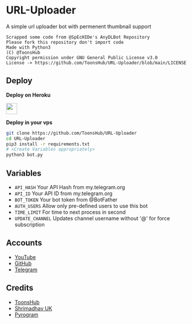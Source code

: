 # URL-Uploader

A simple url uploader bot with permenent thumbnail support

```
Scrapped some code from @SpEcHIDe's AnyDLBot Repository
Please fork this repository don't import code
Made with Python3
(C) @ToonsHub
Copyright permission under GNU General Public License v3.0
License -> https://github.com/ToonsHub/URL-Uploader/blob/main/LICENSE
```

## Deploy 

<b>Deploy on Heroku</b>
<p align="left">
  <a href="https://heroku.com/deploy?template=https://github.com/ToonsHub/URL-Uploader">
     <img height="30px" src="https://img.shields.io/badge/Deploy%20To%20Heroku-blueviolet?style=for-the-badge&logo=heroku">
  </a>
</p>

<b>Deploy in your vps</b>
```sh
git clone https://github.com/ToonsHub/URL-Uploader
cd URL-Uploader
pip3 install -r requirements.txt
# <Create Variables appropriately>
python3 bot.py
```

## Variables

* `API_HASH` Your API Hash from my.telegram.org
* `API_ID` Your API ID from my.telegram.org
* `BOT_TOKEN` Your bot token from @BotFather
* `AUTH_USERS` Allow only pre-defined users to use this bot
* `TIME_LIMIT` For time to next process in second 
* `UPDATE_CHANNEL` Updates channel username without '@' for force subscription

## Accounts

* [YouTube](https://www.youtube.com/channel/UCL_YVurWT5RGkeHGbmG1odA)
* [GitHub](https://github.com/ToonsHub)
* [Telegram](https://telegram.me/ToonsHub2006)

## Credits

* [ToonsHub](https://github.com/ToonsHub)
* [Shrimadhav UK](https://github.com/SpEcHIDe)
* [Pyrogram](https://github.com/pyrogram/pyrogram)
